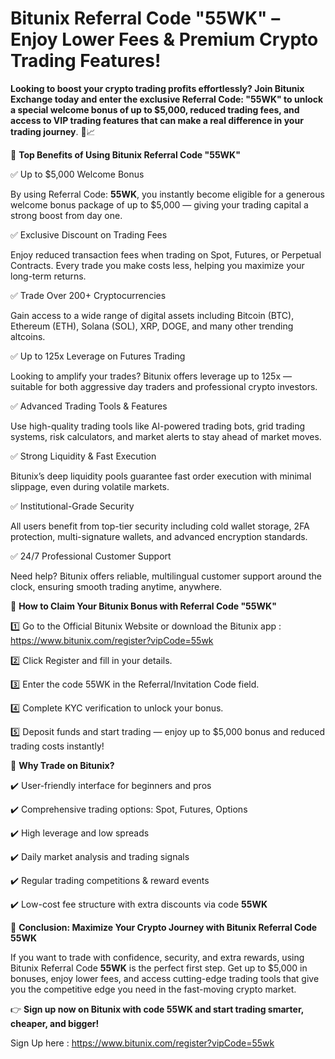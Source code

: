 # Bitunix Referral Code "55WK" – Enjoy Lower Fees & Premium Crypto Trading Features!

**Looking to boost your crypto trading profits effortlessly? Join Bitunix Exchange today and enter the exclusive Referral Code: "55WK" to unlock a special welcome bonus of up to $5,000, reduced trading fees, and access to VIP trading features that can make a real difference in your trading journey**. 💎📈

🎁 **Top Benefits of Using Bitunix Referral Code "55WK"**

✅ Up to $5,000 Welcome Bonus

By using Referral Code: **55WK**, you instantly become eligible for a generous welcome bonus package of up to $5,000 — giving your trading capital a strong boost from day one.

✅ Exclusive Discount on Trading Fees

Enjoy reduced transaction fees when trading on Spot, Futures, or Perpetual Contracts. Every trade you make costs less, helping you maximize your long-term returns.

✅ Trade Over 200+ Cryptocurrencies

Gain access to a wide range of digital assets including Bitcoin (BTC), Ethereum (ETH), Solana (SOL), XRP, DOGE, and many other trending altcoins.

✅ Up to 125x Leverage on Futures Trading

Looking to amplify your trades? Bitunix offers leverage up to 125x — suitable for both aggressive day traders and professional crypto investors.

✅ Advanced Trading Tools & Features

Use high-quality trading tools like AI-powered trading bots, grid trading systems, risk calculators, and market alerts to stay ahead of market moves.

✅ Strong Liquidity & Fast Execution

Bitunix’s deep liquidity pools guarantee fast order execution with minimal slippage, even during volatile markets.

✅ Institutional-Grade Security

All users benefit from top-tier security including cold wallet storage, 2FA protection, multi-signature wallets, and advanced encryption standards.

✅ 24/7 Professional Customer Support

Need help? Bitunix offers reliable, multilingual customer support around the clock, ensuring smooth trading anytime, anywhere.

📲 **How to Claim Your Bitunix Bonus with Referral Code "55WK"**

1️⃣ Go to the Official Bitunix Website or download the Bitunix app : https://www.bitunix.com/register?vipCode=55wk

2️⃣ Click Register and fill in your details.

3️⃣ Enter the code 55WK in the Referral/Invitation Code field.

4️⃣ Complete KYC verification to unlock your bonus.

5️⃣ Deposit funds and start trading — enjoy up to $5,000 bonus and reduced trading costs instantly!

🌟 **Why Trade on Bitunix?**

✔️ User-friendly interface for beginners and pros

✔️ Comprehensive trading options: Spot, Futures, Options

✔️ High leverage and low spreads

✔️ Daily market analysis and trading signals

✔️ Regular trading competitions & reward events

✔️ Low-cost fee structure with extra discounts via code **55WK**

🎯 **Conclusion: Maximize Your Crypto Journey with Bitunix Referral Code 55WK**

If you want to trade with confidence, security, and extra rewards, using Bitunix Referral Code **55WK** is the perfect first step. Get up to $5,000 in bonuses, enjoy lower fees, and access cutting-edge trading tools that give you the competitive edge you need in the fast-moving crypto market.

👉 **Sign up now on Bitunix with code 55WK and start trading smarter, cheaper, and bigger!**

Sign Up here : https://www.bitunix.com/register?vipCode=55wk
